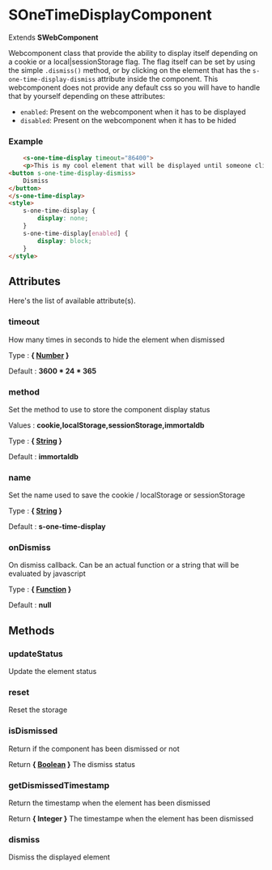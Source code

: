 # SOneTimeDisplayComponent

Extends **SWebComponent**

Webcomponent class that provide the ability to display itself depending on a cookie or a local|sessionStorage flag.
The flag itself can be set by using the simple `.dismiss()` method, or by clicking on the element that has the `s-one-time-display-dismiss` attribute inside the component.
This webcomponent does not provide any default css so you will have to handle that by yourself depending on these attributes:
- `enabled`: Present on the webcomponent when it has to be displayed
- `disabled`: Present on the webcomponent when it has to be hided

### Example
```html
	<s-one-time-display timeout="86400">
	<p>This is my cool element that will be displayed until someone click on the button bellow</p>
<button s-one-time-display-dismiss>
	Dismiss
</button>
</s-one-time-display>
<style>
	s-one-time-display {
		display: none;
	}
	s-one-time-display[enabled] {
		display: block;
	}
</style>
```



## Attributes

Here's the list of available attribute(s).

### timeout

How many times in seconds to hide the element when dismissed

Type : **{ [Number](https://developer.mozilla.org/fr/docs/Web/JavaScript/Reference/Objets_globaux/Number) }**

Default : **3600 * 24 * 365**


### method

Set the method to use to store the component display status

Values : **cookie,localStorage,sessionStorage,immortaldb**

Type : **{ [String](https://developer.mozilla.org/fr/docs/Web/JavaScript/Reference/Objets_globaux/String) }**

Default : **immortaldb**


### name

Set the name used to save the cookie / localStorage or sessionStorage

Type : **{ [String](https://developer.mozilla.org/fr/docs/Web/JavaScript/Reference/Objets_globaux/String) }**

Default : **s-one-time-display**


### onDismiss

On dismiss callback. Can be an actual function or a string that will be evaluated by javascript

Type : **{ [Function](https://developer.mozilla.org/fr/docs/Web/JavaScript/Reference/Objets_globaux/Function) }**

Default : **null**




## Methods


### updateStatus

Update the element status


### reset

Reset the storage


### isDismissed

Return if the component has been dismissed or not

Return **{ [Boolean](https://developer.mozilla.org/fr/docs/Web/JavaScript/Reference/Objets_globaux/Boolean) }** The dismiss status


### getDismissedTimestamp

Return the timestamp when the element has been dismissed

Return **{ Integer }** The timestampe when the element has been dismissed


### dismiss

Dismiss the displayed element